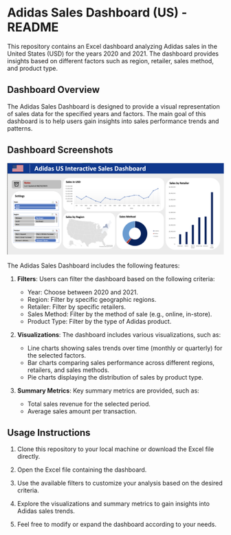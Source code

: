 # Adidas Sales Dashboard (US) - README

This repository contains an Excel dashboard analyzing Adidas sales in the United States (USD) for the years 2020 and 2021. The dashboard provides insights based on different factors such as region, retailer, sales method, and product type.

## Dashboard Overview

The Adidas Sales Dashboard is designed to provide a visual representation of sales data for the specified years and factors. The main goal of this dashboard is to help users gain insights into sales performance trends and patterns.

## Dashboard Screenshots

![alt text](https://github.com/rpatangay00/DataAnalyticsProjects/blob/34ee4e3ddbef05f7f4b1348ce9bd77e163736f03/AdidasSalesUSADashboard/Screenshot%202023-08-23%20at%204.36.42%20PM.png)

The Adidas Sales Dashboard includes the following features:

1. **Filters**: Users can filter the dashboard based on the following criteria:
   - Year: Choose between 2020 and 2021.
   - Region: Filter by specific geographic regions.
   - Retailer: Filter by specific retailers.
   - Sales Method: Filter by the method of sale (e.g., online, in-store).
   - Product Type: Filter by the type of Adidas product.

2. **Visualizations**: The dashboard includes various visualizations, such as:
   - Line charts showing sales trends over time (monthly or quarterly) for the selected factors.
   - Bar charts comparing sales performance across different regions, retailers, and sales methods.
   - Pie charts displaying the distribution of sales by product type.

3. **Summary Metrics**: Key summary metrics are provided, such as:
   - Total sales revenue for the selected period.
   - Average sales amount per transaction.

## Usage Instructions

1. Clone this repository to your local machine or download the Excel file directly.

2. Open the Excel file containing the dashboard.

3. Use the available filters to customize your analysis based on the desired criteria.

4. Explore the visualizations and summary metrics to gain insights into Adidas sales trends.

5. Feel free to modify or expand the dashboard according to your needs.
